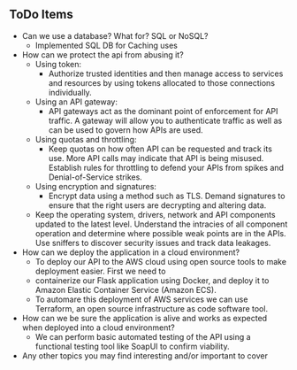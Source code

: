 ## ToDo Items

* Can we use a database? What for? SQL or NoSQL?
  * Implemented SQL DB for Caching uses
* How can we protect the api from abusing it?
  * Using token:
    * Authorize trusted identities and then manage access to services and resources by using tokens allocated to those connections individually.
  * Using an API gateway:
    * API gateways act as the dominant point of enforcement for API traffic. A gateway will allow you to authenticate traffic as well as can be used to govern how APIs are used.
  * Using quotas and throttling:
    * Keep quotas on how often API can be requested and track its use. More API calls may indicate that API is being misused. Establish rules for throttling to defend your APIs from spikes and Denial-of-Service strikes.
  * Using encryption and signatures:
    * Encrypt data using a method such as TLS. Demand signatures to ensure that the right users are decrypting and altering data.
  * Keep the operating system, drivers, network and API components updated to the latest level. Understand the intracies of all component operation and determine where possible weak points are in the APIs. Use sniffers to discover security issues and track data leakages.  
* How can we deploy the application in a cloud environment?
  * To deploy our API to the AWS cloud using open source tools to make deployment easier. First we need to 
  * containerize our Flask application using Docker, and deploy it to Amazon Elastic Container Service (Amazon ECS). 
  * To automare this deployment of AWS services we can use Terraform, an open source infrastructure as code software tool. 
* How can we be sure the application is alive and works as expected when deployed into a cloud environment?
  * We can perform basic automated testing of the API using a functional testing tool like SoapUI to confirm viability.
* Any other topics you may find interesting and/or important to cover
